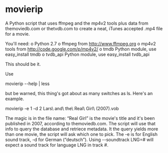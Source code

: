 movierip
========

A Python script that uses ffmpeg and the mp4v2 tools plus data from
themoviedb.com or thetvdb.com to create a neat, iTunes accepted .mp4
file for a movie.

You'll need:
o Python 2.7 
o ffmpeg from http://www.ffmpeg.org
o mp4v2 tools from http://code.google.com/p/mp4v2/
o tmdb Python module, use easy_install tmdb
o tvdb_api Python module, use easy_install tvdb_api

This should be it.

Use

   movierip --help | less

but be warned, this thing's got about as many switches as ls. Here's
an example.

   movierip -e 1 -d 2 Lars\ and\ the\ Real\ Girl\ \(2007\).vob

The magic is in the file name: “Real Girl” is the movie's title and
it's been published in 2007, according to themoviedb.com. The script
will use that info to query the database and retriece metadata. It the
query yields more than one movie, the script will ask which one to
pick. The -e is for English sound track, -d for German
(“deutsch”). Using --soundtrack LNG=# will expect a sound track for
language LNG in track #.
   
